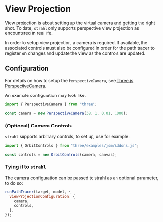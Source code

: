# View Projection

View projection is about setting up the virtual camera and getting the right shot. To date, `strahl` only supports perspective view projection as encountered in real life.

In order to setup view projection, a camera is required. If available, the associated controls must also be configured in order for the path tracer to register on changes and update the view as the controls are updated.

## Configuration

For details on how to setup the `PerspectiveCamera`, see [Three.js PerspectiveCamera](https://threejs.org/docs/index.html#api/en/cameras/PerspectiveCamera).

An example configuration may look like:

```js title="cameraConfiguration.js"
import { PerspectiveCamera } from "three";

const camera = new PerspectiveCamera(38, 1, 0.01, 1000);
```

### (Optional) Camera Controls

`strahl` supports arbitrary controls, to set up, use for example:

```js title="controlsConfiguration.js"
import { OrbitControls } from "three/examples/jsm/Addons.js";

const controls = new OrbitControls(camera, canvas);
```

### Tying it to `strahl`

The camera configuration can be passed to strahl as an optional parameter, to do so:

```js title="strahlConfiguration.js"
runPathTracer(target, model, {
  viewProjectionConfiguration: {
    camera,
    controls,
  },
});
```
